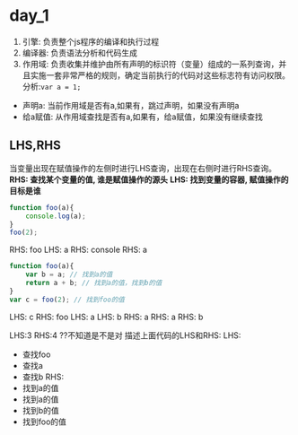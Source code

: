 # day_1
1. 引擎: 负责整个js程序的编译和执行过程
2. 编译器: 负责语法分析和代码生成
3. 作用域: 负责收集并维护由所有声明的标识符（变量）组成的一系列查询，并且实施一套非常严格的规则，确定当前执行的代码对这些标志符有访问权限。
分析:`var a = 1;`
- 声明a: 当前作用域是否有a,如果有，跳过声明，如果没有声明a
- 给a赋值: 从作用域查找是否有a,如果有，给a赋值，如果没有继续查找

## LHS,RHS
当变量出现在赋值操作的左侧时进行LHS查询，出现在右侧时进行RHS查询。
**RHS: 查找某个变量的值, 谁是赋值操作的源头**
**LHS: 找到变量的容器, 赋值操作的目标是谁**
```js
function foo(a){
    console.log(a);
}
foo(2);
```
RHS: foo
LHS: a
RHS: console
RHS: a
```js
function foo(a){
    var b = a; // 找到a的值
    return a + b; // 找到a的值，找到b的值
}
var c = foo(2); // 找到foo的值
```
LHS: c
RHS: foo
LHS: a
LHS: b
RHS: a
RHS: a
RHS: b

LHS:3
RHS:4
??不知道是不是对
描述上面代码的LHS和RHS:
LHS: 
- 查找foo
- 查找a
- 查找b
RHS:
- 找到a的值
- 找到a的值
- 找到b的值
- 找到foo的值


